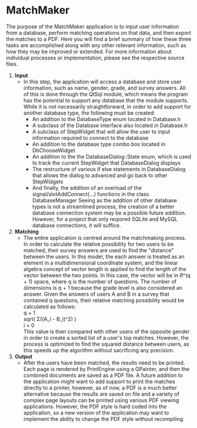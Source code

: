 MatchMaker
==========

The purpose of the MatchMaker application is to input user information from a database, perform matching operations on that data, and then export the matches to a PDF. Here you will find a brief summary of how these three tasks are accomplished along with any other relevant information, such as how they may be improved or extended. For more information about individual processes or implementation, please see the respective source files.

1. __Input__
     * In this step, the application will access a database and store user information, such as name, gender, grade, and survey answers. All of this is done through the QtSql module, which means the program has the potential to support any database that the module supports. While it is not necessarily straightforward, in order to add support for another database type, the following must be created:
	     * An addition to the DatabaseType enum located in Database.h
		 * A subclass of the Database interface also located in Database.h
		 * A subclass of StepWidget that will allow the user to input information required to connect to the database
		 * An addition to the database type combo box located in DbChooseWidget
		 * An addition to the the DatabaseDialog::State enum, which is used to track the current StepWidget that DatabaseDialog displays
		 * The restructure of various if else statements in DatabaseDialog that allows the dialog to advanced and go back to other StepWidgets
		 * And finally, the addition of an overload of the signal/slotAddConnect(...) functions in the class DatabaseManager
	 Seeing as the addition of other database types is not a streamlined process, the creation of a better database connection system may be a possible future addition. However, for a project that only reqiored SQLite and MySQL database connections, it will suffice.
2. __Matching__
     * The entire application is centred around the matchmaking process. In order to calculate the relative possibility for two users to be matched, their survey answers are used to find the "distance" between the users. In this model, the each answer is treated as an element in a multidimensional coordinate system, and the linear algebra concept of vector length is applied to find the length of the vector between the two points. In this case, the vector will be in *R*^(q + 1) space, where q is the number of questions. The number of dimensions is q + 1 because the grade level is also considered an answer. Given the answers of users A and B in a survey that contained q questions, their relative matching possibility would be calculated as follows:  
	          q + 1  
	     sqrt(  Σ((A_i - B_i)^2) )  
		      i = 0  
	 This value is then compared with other users of the opposite gender in order to create a sorted list of a user's top matches. However, the process is optimized to find the squared distance between users, as this speeds up the algorithm without sacrificing any precision.
3. __Output__
     * After the users have been matched, the results need to be printed. Each page is rendered by PrintEngine using a QPainter, and then the combined documents are saved as a PDF file. A future addition to the application might want to add support to print the matches directly to a printer, however, as of now, a PDF is a much better alternative because the results are saved on file and a variety of complex page layouts can be printed using various PDF viewing applications. However, the PDF style is hard coded into the application, so a new version of the application may want to implement the ability to change the PDF style without recompiling.